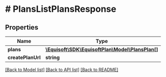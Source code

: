 # # PlansListPlansResponse

## Properties

Name | Type | Description | Notes
------------ | ------------- | ------------- | -------------
**plans** | [**\Equisoft\SDK\EquisoftPlan\Model\PlansPlan[]**](PlansPlan.md) |  |
**createPlanUrl** | **string** |  |

[[Back to Model list]](../../README.md#models) [[Back to API list]](../../README.md#endpoints) [[Back to README]](../../README.md)
